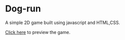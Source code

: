 # Dog-run
A simple 2D game built using javascript and HTML,CSS.

<a href='https://shehan-lakshitha.github.io/Dog-run/'>Click here</a> to preview the game. 

